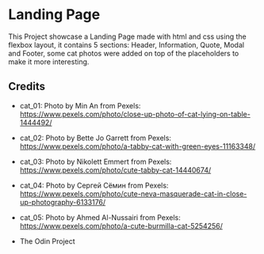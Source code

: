 # Landing Page

This Project showcase a Landing Page made with html and css using the flexbox layout, it contains 5 sections: Header, Information, Quote, Modal and Footer, some cat photos were added on top of the placeholders to make it more interesting.

## Credits

- cat_01:
Photo by Min An from Pexels: https://www.pexels.com/photo/close-up-photo-of-cat-lying-on-table-1444492/

- cat_02:
Photo by Bette Jo Garrett from Pexels: https://www.pexels.com/photo/a-tabby-cat-with-green-eyes-11163348/

- cat_03:
Photo by Nikolett Emmert from Pexels: https://www.pexels.com/photo/cute-tabby-cat-14440674/

- cat_04:
Photo by Сергей Сёмин from Pexels: https://www.pexels.com/photo/cute-neva-masquerade-cat-in-close-up-photography-6133176/

- cat_05:
Photo by Ahmed Al-Nussairi from Pexels: https://www.pexels.com/photo/a-cute-burmilla-cat-5254256/

- The Odin Project